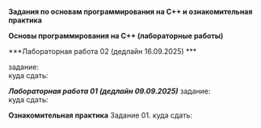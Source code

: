 **Задания по основам программирования на C++ и ознакомительная практика**


**Основы программирования на C++ (лабораторные работы)** </br>

***Лабораторная работа 02 (дедлайн 16.09.2025) ***</br>

задание: </br>
куда сдать: </br>
 

***Лабораторная работа 01 (дедлайн 09.09.2025)***
задание: </br>
куда сдать: </br>
 

**Ознакомительная практика**
Задание 01. 
куда сдать: 
